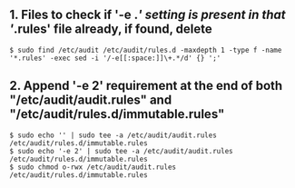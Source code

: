## 1. Files to check if '-e .*' setting is present in that '*.rules' file already, if found, delete
    $ sudo find /etc/audit /etc/audit/rules.d -maxdepth 1 -type f -name '*.rules' -exec sed -i '/-e[[:space:]]\+.*/d' {} ';'

## 2. Append '-e 2' requirement at the end of both "/etc/audit/audit.rules" and "/etc/audit/rules.d/immutable.rules"
    $ sudo echo '' | sudo tee -a /etc/audit/audit.rules /etc/audit/rules.d/immutable.rules
    $ sudo echo '-e 2' | sudo tee -a /etc/audit/audit.rules /etc/audit/rules.d/immutable.rules
    $ sudo chmod o-rwx /etc/audit/audit.rules /etc/audit/rules.d/immutable.rules
